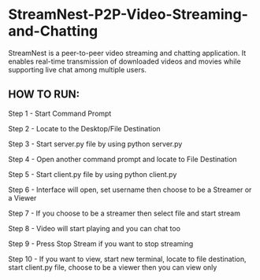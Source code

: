 # StreamNest-P2P-Video-Streaming-and-Chatting
StreamNest is a peer-to-peer video streaming and chatting application. It enables real-time transmission of downloaded videos and movies while supporting live chat among multiple users.

## HOW TO RUN:

Step 1 - Start Command Prompt

Step 2 - Locate to the Desktop/File Destination

Step 3 - Start server.py file by using python server.py

Step 4 - Open another command prompt and locate to File Destination

Step 5 - Start client.py file by using python client.py

Step 6 - Interface will open, set username then choose to be a Streamer or a Viewer

Step 7 - If you choose to be a streamer then select file and start stream

Step 8 - Video will start playing and you can chat too

Step 9 - Press Stop Stream if you want to stop streaming

Step 10 - If you want to view, start new terminal, locate to file destination, start client.py file, choose to be a viewer then you can view only
